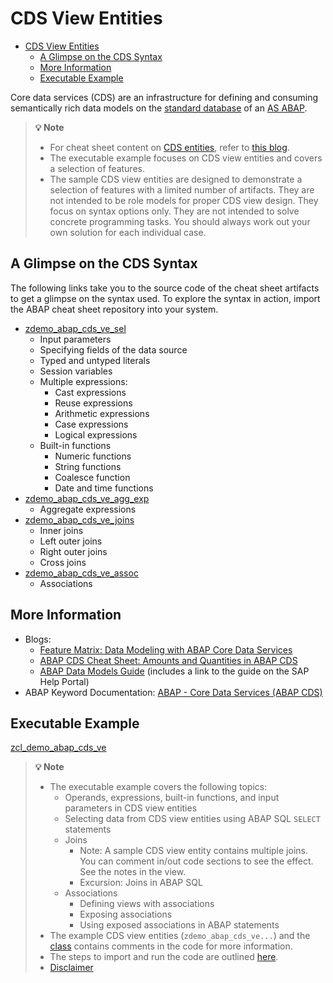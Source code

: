 # CDS View Entities

- [CDS View Entities](#cds-view-entities)
  - [A Glimpse on the CDS Syntax](#a-glimpse-on-the-cds-syntax)
  - [More Information](#more-information)
  - [Executable Example](#executable-example)

Core data services (CDS) are an infrastructure for defining and consuming semantically rich data models on the [standard database](https://help.sap.com/doc/abapdocu_cp_index_htm/CLOUD/en-US/index.htm?file=abenstandard_db_glosry.htm) of an [AS ABAP](https://help.sap.com/doc/abapdocu_cp_index_htm/CLOUD/en-US/index.htm?file=abenas_abap_glosry.htm).

> **💡 Note**<br>
> - For cheat sheet content on [CDS entities](https://help.sap.com/doc/abapdocu_latest_index_htm/latest/en-US/index.htm?file=abencds_entity_glosry.htm), refer to [this blog](https://blogs.sap.com/2022/10/24/feature-matrix-data-modeling-with-abap-core-data-services/).
> - The executable example focuses on CDS view entities and covers a selection of features.
> - The sample CDS view entities are designed to demonstrate a selection of features with a limited number of artifacts. They are not intended to be role models for proper CDS view design. They focus on syntax options only. They are not intended to solve concrete programming tasks. You should always work out your own solution for each individual case.

## A Glimpse on the CDS Syntax
The following links take you to the source code of the cheat sheet artifacts to get a glimpse on the syntax used. To explore the syntax in action, import the ABAP cheat sheet repository into your system. 

- [zdemo_abap_cds_ve_sel](src/zdemo_abap_cds_ve_sel.ddls.asddls)
  - Input parameters
  - Specifying fields of the data source
  - Typed and untyped literals
  - Session variables
  - Multiple expressions: 
    - Cast expressions 
    - Reuse expressions
    - Arithmetic expressions
    - Case expressions
    - Logical expressions
  - Built-in functions
    - Numeric functions
    - String functions
    - Coalesce function
    - Date and time functions
- [zdemo_abap_cds_ve_agg_exp](src/zdemo_abap_cds_ve_agg_exp.ddls.asddls)
  - Aggregate expressions
- [zdemo_abap_cds_ve_joins](src/zdemo_abap_cds_ve_joins.ddls.asddls)
  - Inner joins
  - Left outer joins
  - Right outer joins
  - Cross joins
- [zdemo_abap_cds_ve_assoc](src/zdemo_abap_cds_ve_assoc.ddls.asddls)
  - Associations

## More Information

- Blogs:
  - [Feature Matrix: Data Modeling with ABAP Core Data Services](https://blogs.sap.com/2022/10/24/feature-matrix-data-modeling-with-abap-core-data-services/)
  - [ABAP CDS Cheat Sheet: Amounts and Quantities in ABAP CDS](https://blogs.sap.com/2022/07/07/abap-cds-cheat-sheet-amounts-and-quantities-in-abap-cds/)
  - [ABAP Data Models Guide](https://blogs.sap.com/2023/05/09/abap-data-models-guide/) (includes a link to the guide on the SAP Help Portal)
- ABAP Keyword Documentation: [ABAP - Core Data Services (ABAP CDS)](https://help.sap.com/doc/abapdocu_cp_index_htm/CLOUD/en-US/index.htm?file=abencds.htm)


## Executable Example

[zcl_demo_abap_cds_ve](./src/zcl_demo_abap_cds_ve.clas.abap)

> **💡 Note**<br>
> - The executable example covers the following topics:
>   - Operands, expressions, built-in functions, and input parameters in CDS view entities
>   - Selecting data from CDS view entities using ABAP SQL `SELECT` statements
>   - Joins  
>     - Note: A sample CDS view entity contains multiple joins. You can comment in/out code sections to see the effect. See the notes in the view. 
>     - Excursion: Joins in ABAP SQL
>   - Associations
>     - Defining views with associations
>     - Exposing associations
>     - Using exposed associations in ABAP statements
> - The example CDS view entities (`zdemo_abap_cds_ve...`) and the [class](./src/zcl_demo_abap_cds_ve.clas.abap) contains comments in the code for more information.
> - The steps to import and run the code are outlined [here](README.md#-getting-started-with-the-examples).
> - [Disclaimer](./README.md#%EF%B8%8F-disclaimer)